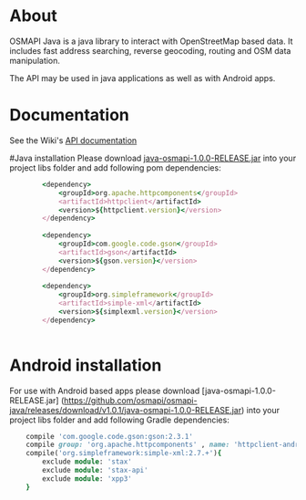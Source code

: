 # About
OSMAPI Java is a java library to interact with OpenStreetMap based data. It includes fast address searching, reverse geocoding, routing and OSM data manipulation.

The API may be used in java applications as well as with Android apps.

# Documentation
See the Wiki's [API documentation](https://github.com/osmapi/osmapi-java/wiki/Java-API)

#Java installation
Please download [java-osmapi-1.0.0-RELEASE.jar](https://github.com/osmapi/osmapi-java/releases/download/v1.0.1/java-osmapi-1.0.0-RELEASE.jar) into your project libs folder and add following pom dependencies:

```ruby
		<dependency>
			<groupId>org.apache.httpcomponents</groupId>
			<artifactId>httpclient</artifactId>
			<version>${httpclient.version}</version>
		</dependency>
		
		<dependency>
			<groupId>com.google.code.gson</groupId>
			<artifactId>gson</artifactId>
			<version>${gson.version}</version>
		</dependency>
		
		<dependency>
			<groupId>org.simpleframework</groupId>
			<artifactId>simple-xml</artifactId>
			<version>${simplexml.version}</version>
		</dependency>
	
```

# Android installation
For use with Android based apps please download [java-osmapi-1.0.0-RELEASE.jar] (https://github.com/osmapi/osmapi-java/releases/download/v1.0.1/java-osmapi-1.0.0-RELEASE.jar) into your project libs folder and add following Gradle dependencies:

```ruby
	compile 'com.google.code.gson:gson:2.3.1'
    compile group: 'org.apache.httpcomponents' , name: 'httpclient-android' , version: '4.3.5.1'
    compile('org.simpleframework:simple-xml:2.7.+'){
        exclude module: 'stax'
        exclude module: 'stax-api'
        exclude module: 'xpp3'
    }
```


